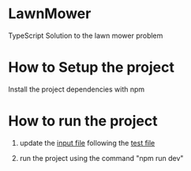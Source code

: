 # LawnMower
TypeScript Solution to the lawn mower problem


# How to Setup the project 

Install the project dependencies with npm 

# How to run the project

1. update the [input file](https://github.com/achrefsaadouni/LawnMower/blob/main/files/input.txt) following the [test file](https://github.com/achrefsaadouni/LawnMower/blob/main/docs/CS%20Technical%20Test%20(TAG).pdf)

2. run the project using the command "npm run dev"
